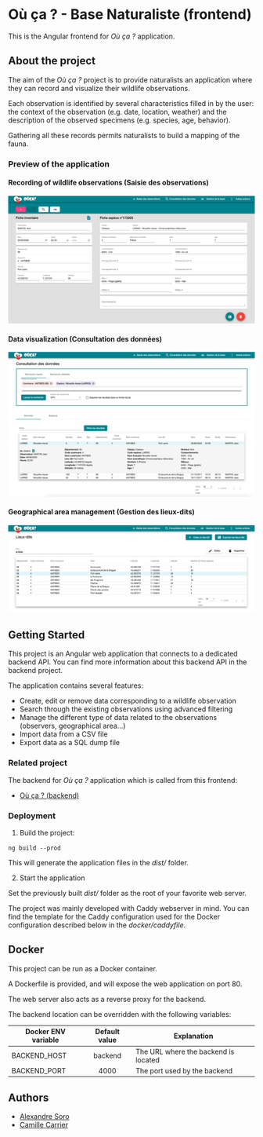 # Où ça ? - Base Naturaliste (frontend)

This is the Angular frontend for _Où ça ?_ application.

## About the project

The aim of the _Où ça ?_ project is to provide naturalists an application where they can record and visualize their wildlife observations.

Each observation is identified by several characteristics filled in by the user: the context of the observation (e.g. date, location, weather) and the description of the observed specimens (e.g. species, age, behavior).

Gathering all these records permits naturalists to build a mapping of the fauna.

### Preview of the application

#### Recording of wildlife observations (Saisie des observations)

<img src="./doc/screenshots/saisie-des-observations.png">

#### Data visualization (Consultation des données)

<img src="./doc/screenshots/consultation-des-donnees.png">

#### Geographical area management (Gestion des lieux-dits)

<img src="./doc/screenshots/gestion-des-lieux-dits.png">

## Getting Started

This project is an Angular web application that connects to a dedicated backend API. You can find more information about this backend API in the backend project.

The application contains several features:

- Create, edit or remove data corresponding to a wildlife observation
- Search through the existing observations using advanced filtering
- Manage the different type of data related to the observations (observers, geographical area...)
- Import data from a CSV file
- Export data as a SQL dump file

### Related project

The backend for _Où ça ?_ application which is called from this frontend:

- [Où ça ? (backend)](https://github.com/ou-ca/ouca-backend)

### Deployment

1. Build the project:

```
ng build --prod
```

This will generate the application files in the _dist/_ folder.

2. Start the application

Set the previously built _dist/_ folder as the root of your favorite web server.

The project was mainly developed with Caddy webserver in mind. You can find the template for the Caddy configuration used for the Docker configuration described below in the _docker/caddyfile_.

## Docker

This project can be run as a Docker container.

A Dockerfile is provided, and will expose the web application on port 80.

The web server also acts as a reverse proxy for the backend.

The backend location can be overridden with the following variables:

| Docker ENV variable | Default value | Explanation                          |
| ------------------- | :-----------: | ------------------------------------ |
| BACKEND_HOST        |    backend    | The URL where the backend is located |
| BACKEND_PORT        |     4000      | The port used by the backend         |

## Authors

- [Alexandre Soro](https://github.com/alexandresoro)
- [Camille Carrier](https://github.com/camillecarrier)
